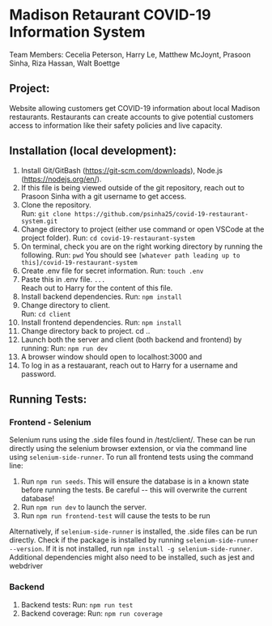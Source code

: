 # Madison Retaurant COVID-19 Information System

Team Members: Cecelia Peterson, Harry Le, Matthew McJoynt, Prasoon Sinha, Riza Hassan, Walt Boettge

## Project:

Website allowing customers get COVID-19 information about local Madison restaurants. Restaurants can create accounts to give potential customers access to information like their safety policies and live capacity.

## Installation (local development):

1. Install Git/GitBash (https://git-scm.com/downloads), Node.js (https://nodejs.org/en/).
2. If this file is being viewed outside of the git repository, reach out to Prasoon Sinha with a git username to get access.
3. Clone the repository.  
   Run: `git clone https://github.com/psinha25/covid-19-restaurant-system.git`
4. Change directory to project (either use command or open VSCode at the project folder).
   Run: `cd covid-19-restaurant-system`
5. On terminal, check you are on the right working directory by running the following.
   Run: `pwd`
   You should see `[whatever path leading up to this]/covid-19-restaurant-system`
6. Create .env file for secret information.
   Run: `touch .env`
7. Paste this in .env file.
   `...`  
   Reach out to Harry for the content of this file.
8. Install backend dependencies.
   Run: `npm install`
9. Change directory to client.  
   Run: `cd client`
10. Install frontend dependencies.
    Run: `npm install`
11. Change directory back to project.
    cd ..
12. Launch both the server and client (both backend and frontend) by running:
    Run: `npm run dev`
13. A browser window should open to localhost:3000 and
14. To log in as a restauarant, reach out to Harry for a username and password.

## Running Tests:

### Frontend - Selenium

Selenium runs using the .side files found in /test/client/. These can be run directly using the selenium browser extension, or via the command line using `selenium-side-runner`.
To run all frontend tests using the command line:

1. Run `npm run seeds`. This will ensure the database is in a known state before running the tests. Be careful -- this will overwrite the current database!
2. Run `npm run dev` to launch the server.
3. Run `npm run frontend-test` will cause the tests to be run

Alternatively, if `selenium-side-runner` is installed, the .side files can be run directly. Check if the package is installed by running `selenium-side-runner --version`. If it is not installed, run `npm install -g selenium-side-runner`. Additional dependencies might also need to be installed, such as jest and webdriver

### Backend

1. Backend tests:
   Run: `npm run test`
2. Backend coverage:
   Run: `npm run coverage`
